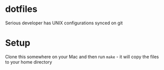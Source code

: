 # dotfiles
Serious developer has UNIX configurations synced on git

# Setup
Clone this somewhere on your Mac and then run `make` - it will copy the files to your home directory
